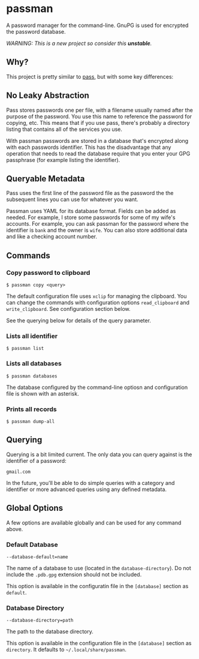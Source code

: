 # passman

A password manager for the command-line. GnuPG is used for encrypted the
password database.

*WARNING: This is a new project so consider this <strong>unstable</strong>.*

## Why?

This project is pretty similar to
[pass](http://www.zx2c4.com/projects/password-store/), but with some key
differences:

## No Leaky Abstraction

Pass stores passwords one per file, with a filename usually named after the
purpose of the password. You use this name to reference the password for
copying, etc. This means that if you use pass, there's probably a directory
listing that contains all of the services you use.

With passman passwords are stored in a database that's encrypted along with each
passwords identifier. This has the disadvantage that any operation that needs to
read the database require that you enter your GPG passphrase (for example
listing the identifier).

## Queryable Metadata

Pass uses the first line of the password file as the password the the subsequent
lines you can use for whatever you want.

Passman uses YAML for its database format. Fields can be added as needed. For
example, I store some passwords for some of my wife's accounts. For example, you
can ask passman for the password where the identifier is `bank` and the owner is
`wife`. You can also store additional data and like a checking account number.

## Commands

### Copy password to clipboard

`$ passman copy <query>`

The default configuration file uses `xclip` for managing the clipboard. You can
change the commands with configuration options `read_clipboard` and
`write_clipboard`. See configuration section below.

See the querying below for details of the query parameter.

### Lists all identifier

`$ passman list`

### Lists all databases

`$ passman databases`

The database configured by the command-line optiosn and configuration file is
shown with an asterisk.

### Prints all records

`$ passman dump-all`

## Querying

Querying is a bit limited current. The only data you can query against is the
identifier of a password:

`gmail.com`

In the future, you'll be able to do simple queries with a category and
identifier or more advanced queries using any defined metadata.

## Global Options

A few options are available globally and can be used for any command above.

### Default Database

`--database-default=name`

The name of a database to use (located in the `database-directory`). Do not include the
`.pdb.gpg` extension should not be included.

This option is available in the configuratin file in the `[database]` section as
`default`.

### Database Directory

`--database-directory=path`

The path to the database directory.

This option is available in the configuration file in the `[database]` section
as `directory`. It defaults to `~/.local/share/passman`.
